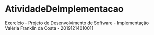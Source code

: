 # AtividadeDeImplementacao
Exercício - Projeto de Desenvolvimento de Software - Implementação
Valéria Franklin da Costa - 20191214010011

